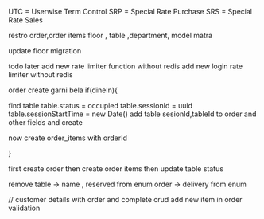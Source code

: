 UTC = Userwise Term Control
SRP = Special Rate Purchase
SRS = Special Rate Sales


restro order,order items
floor , table ,department,  model matra 



update floor migration



todo later
add new rate limiter function without redis
add new login rate limiter without redis


order create garni bela
if(dineIn){


find table
table.status = occupied
table.sessionId = uuid
table.sessionStartTime = new Date()
add table sesionId,tableId to order and other fields and create 

now create order_items with orderId

}

first create order
then create order items
then update table status



remove
table -> name , reserved from enum
order -> delivery from enum



// 
customer details with order and complete crud
add new item in order
validation
